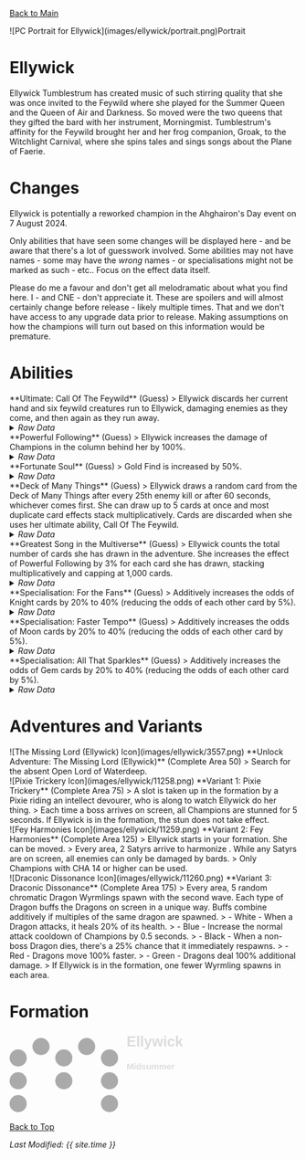 [Back to Main](index.md)

<span class="championPortraitsRow">
    <span class="championPortraitsImage">
        ![PC Portrait for Ellywick](images/ellywick/portrait.png)Portrait
    </span>
</span>

# Ellywick

Ellywick Tumblestrum has created music of such stirring quality that she was once invited to the Feywild where she played for the Summer Queen and the Queen of Air and Darkness. So moved were the two queens that they gifted the bard with her instrument, Morningmist. Tumblestrum's affinity for the Feywild brought her and her frog companion, Groak, to the Witchlight Carnival, where she spins tales and sings songs about the Plane of Faerie.

# Changes

Ellywick is potentially a reworked champion in the Ahghairon's Day event on 7 August 2024.

Only abilities that have seen some changes will be displayed here - and be aware that there's a lot of guesswork involved. Some abilities may not have names - some may have the *wrong* names - or specialisations might not be marked as such - etc.. Focus on the effect data itself.

Please do me a favour and don't get all melodramatic about what you find here. I - and CNE - don't appreciate it. These are spoilers and will almost certainly change before release - likely multiple times. That and we don't have access to any upgrade data prior to release. Making assumptions on how the champions will turn out based on this information would be premature.

# Abilities

<div markdown="1" class="abilityBorder"><div markdown="1" class="abilityBorderInner">
**Ultimate: Call Of The Feywild** (Guess)
> Ellywick discards her current hand and six feywild creatures run to Ellywick, damaging enemies as they come, and then again as they run away.
<details><summary><em>Raw Data</em></summary>
<p>
<pre>
{
    "id": 786,
    "name": "Call Of The Feywild",
    "description": "Ellywick discards her current hand and six feywild creatures run around damaging enemies.",
    "long_description": "Ellywick discards her current hand and six feywild creatures run to Ellywick, damaging enemies as they come, and then again as they run away.",
    "graphic_id": 11256,
    "target": "none",
    "num_targets": 0,
    "aoe_radius": 0,
    "damage_modifier": 0.03,
    "cooldown": 3,
    "animations": [
        {
            "type": "ultimate_attack",
            "ultimate": "ellywick",
            "no_damage_display": true,
            "short_riff_sequence": 3
        }
    ],
    "tags": [
        "ranged",
        "multitarget",
        "ultimate"
    ],
    "damage_types": [
        "magic"
    ]
}
</pre>
</p>
</details>
</div></div>

<div markdown="1" class="abilityBorder"><div markdown="1" class="abilityBorderInner">
**Powerful Following** (Guess)
> Ellywick increases the damage of Champions in the column behind her by 100%.
<details><summary><em>Raw Data</em></summary>
<p>
<pre>
{
    "id": 2027,
    "flavour_text": "",
    "description": {
        "desc": "$(source_hero) increases the damage of Champions in the column behind her by 100%."
    },
    "effect_keys": [
        {
            "effect_string": "hero_dps_multiplier_mult,100",
            "off_when_benched": true,
            "show_bonus": true,
            "targets": [
                "prev_col"
            ]
        }
    ],
    "requirements": "",
    "graphic_id": 11251,
    "large_graphic_id": 11247,
    "properties": {
        "is_formation_ability": true,
        "owner_use_outgoing_description": false,
        "formation_circle_icon": false
    }
}
</pre>
</p>
</details>
</div></div>

<div markdown="1" class="abilityBorder"><div markdown="1" class="abilityBorderInner">
**Fortunate Soul** (Guess)
> Gold Find is increased by 50%.
<details><summary><em>Raw Data</em></summary>
<p>
<pre>
{
    "id": 2028,
    "flavour_text": "",
    "description": {
        "desc": "Gold Find is increased by 50%"
    },
    "effect_keys": [
        {
            "effect_string": "gold_multiplier_mult,50",
            "off_when_benched": true,
            "show_bonus": true,
            "targets": [
                "active_campaign"
            ]
        }
    ],
    "requirements": "",
    "graphic_id": 11249,
    "large_graphic_id": 11245,
    "properties": {
        "is_formation_ability": true,
        "owner_use_outgoing_description": false,
        "formation_circle_icon": false
    }
}
</pre>
</p>
</details>
</div></div>

<div markdown="1" class="abilityBorder"><div markdown="1" class="abilityBorderInner">
**Deck of Many Things** (Guess)
> Ellywick draws a random card from the Deck of Many Things after every 25th enemy kill or after 60 seconds, whichever comes first. She can draw up to 5 cards at once and most duplicate card effects stack multiplicatively. Cards are discarded when she uses her ultimate ability, Call Of The Feywild.
<details><summary><em>Raw Data</em></summary>
<p>
<pre>
{
    "id": 2029,
    "flavour_text": "",
    "description": {
        "desc": "Ellywick draws a random card from the Deck of Many Things after every 25th enemy kill or after 60 seconds, whichever comes first. She can draw up to 5 cards at once and most duplicate card effects stack multiplicatively. Cards are discarded when she uses her ultimate ability, Call Of The Feywild.^^$ellywick_deck_of_many_things_desc"
    },
    "effect_keys": [
        {
            "effect_string": "ellywick_deck_of_many_things",
            "off_when_benched": true,
            "card_draw_cooldown": 60,
            "monster_kills_for_card_draw": 25,
            "cards": [
                {
                    "type": "Knight",
                    "effect_key_index": 3,
                    "graphic_id": 24163
                },
                {
                    "type": "Moon",
                    "effect_key_index": 5,
                    "graphic_id": 24164
                },
                {
                    "type": "The_Fates",
                    "effect_key_index": 7,
                    "graphic_id": 24165
                },
                {
                    "type": "Flames",
                    "effect_key_index": 9,
                    "graphic_id": 24166
                },
                {
                    "type": "Gem",
                    "effect_key_index": 11,
                    "graphic_id": 24162
                }
            ],
            "knight_odds": 20,
            "moon_odds": 20,
            "gem_odds": 20,
            "the_fates_odds": 20,
            "flames_odds": 20,
            "knight_prioritized": false,
            "moon_prioritized": false,
            "gem_prioritized": false,
            "the_fates_prioritized": false,
            "flames_prioritized": false,
            "skip_effect_key_desc": true
        },
        {
            "effect_string": "pre_stack_multiplier_from_fate_card,100",
            "dev_note": "The Fates card buffs all other cards pre-stack, so all other cards have their amount_expr use this upgrade_amount as well",
            "skip_effect_key_desc": true
        },
        {
            "effect_string": "pre_stack_knight,100",
            "skip_effect_key_desc": true
        },
        {
            "effect_string": "buff_upgrade,0,15227",
            "amount_expr": "upgrade_amount(15229,2)*upgrade_amount(15229,1)*0.01",
            "stacks_multiply": true,
            "manual_stacking": true,
            "show_bonus": true,
            "desc_forced_order": 1,
            "stack_label": "Knight Cards",
            "stack_title": "Card Count",
            "total_title": "Total Powerful Following Bonus"
        },
        {
            "effect_string": "pre_stack_moon,100",
            "skip_effect_key_desc": true
        },
        {
            "effect_string": "buff_upgrade,0,15228",
            "amount_expr": "upgrade_amount(15229,4)*upgrade_amount(15229,1)*0.01",
            "stacks_multiply": true,
            "manual_stacking": true,
            "show_bonus": true,
            "desc_forced_order": 2,
            "stack_label": "Moon Cards",
            "stack_title": "Card Count",
            "total_title": "Total Fortunate Soul Bonus"
        },
        {
            "effect_string": "pre_stack_fates,5",
            "skip_effect_key_desc": true
        },
        {
            "effect_string": "buff_upgrade,0,15229,1",
            "amount_expr": "upgrade_amount(15229,6)",
            "stacks_multiply": true,
            "manual_stacking": true,
            "effect_cap": 50,
            "show_bonus": true,
            "desc_forced_order": 3,
            "stack_label": "Fate Cards",
            "stack_title": "Card Count",
            "total_title": "Total Other Cards Bonus"
        },
        {
            "effect_string": "pre_stack_flames,100",
            "skip_effect_key_desc": true
        },
        {
            "effect_string": "monster_speed_and_damage_increase,0",
            "amount_expr": "upgrade_amount(15229,8)",
            "stacks_multiply": true,
            "manual_stacking": true,
            "show_bonus": true,
            "desc_forced_order": 4,
            "stack_label": "Flame Cards",
            "stack_title": "Card Count",
            "total_title": "Total Monster Speed and Damage Bonus"
        },
        {
            "effect_string": "pre_stack_gems,10",
            "skip_effect_key_desc": true
        },
        {
            "effect_string": "increase_boss_gems_percent,0",
            "amount_expr": "upgrade_amount(15229,10)*upgrade_amount(15229,1)*0.01",
            "manual_stacking": true,
            "stacks_multiply": false,
            "effect_cap": 100,
            "show_bonus": true,
            "desc_forced_order": 5,
            "stack_label": "Gem Cards",
            "stack_title": "Card Count",
            "total_title": "Total Gem Drop Bonus"
        }
    ],
    "requirements": "",
    "graphic_id": 0,
    "large_graphic_id": 0,
    "properties": {
        "is_formation_ability": true,
        "owner_use_outgoing_description": false,
        "show_incoming": false,
        "formation_circle_icon": false,
        "retain_on_slot_changed": true,
        "indexed_effect_properties": true,
        "per_effect_index_bonuses": true,
        "default_bonus_index": 0
    }
}
</pre>
</p>
</details>
</div></div>

<div markdown="1" class="abilityBorder"><div markdown="1" class="abilityBorderInner">
**Greatest Song in the Multiverse** (Guess)
> Ellywick counts the total number of cards she has drawn in the adventure. She increases the effect of Powerful Following by 3% for each card she has drawn, stacking multiplicatively and capping at 1,000 cards.
<details><summary><em>Raw Data</em></summary>
<p>
<pre>
{
    "id": 2030,
    "flavour_text": "",
    "description": {
        "desc": "Ellywick counts the total number of cards she has drawn in the adventure. She increases the effect of Powerful Following by 3% for each card she has drawn, stacking multiplicatively and capping at 1,000 cards."
    },
    "effect_keys": [
        {
            "effect_string": "buff_upgrade,3,15227",
            "stacks_multiply": true,
            "amount_func": "mult",
            "stack_func": "per_hero_attribute",
            "post_process_expr": "GetSaveStat(`ellywick_cards_drawn_this_adventure`,true)",
            "max_stacks": 1000,
            "show_bonus": true
        }
    ],
    "requirements": "",
    "graphic_id": 11250,
    "large_graphic_id": 11246,
    "properties": {
        "is_formation_ability": true,
        "owner_use_outgoing_description": false,
        "formation_circle_icon": false
    }
}
</pre>
</p>
</details>
</div></div>

<div markdown="1" class="abilityBorder"><div markdown="1" class="abilityBorderInner">
**Specialisation: For the Fans** (Guess)
> Additively increases the odds of Knight cards by 20% to 40% (reducing the odds of each other card by 5%).
<details><summary><em>Raw Data</em></summary>
<p>
<pre>
{
    "id": 2031,
    "flavour_text": "",
    "description": {
        "desc": "Additively increases the odds of Knight cards by 20% to 40% (reducing the odds of each other card by 5%)"
    },
    "effect_keys": [
        {
            "effect_string": "change_upgrade_data,15229,0",
            "data": {
                "knight_odds": 40,
                "moon_odds": 15,
                "gem_odds": 15,
                "the_fates_odds": 15,
                "flames_odds": 15
            }
        }
    ],
    "requirements": "",
    "graphic_id": 0,
    "large_graphic_id": 0,
    "properties": {
        "is_formation_ability": true,
        "owner_use_outgoing_description": false,
        "formation_circle_icon": false
    }
}
</pre>
</p>
</details>
</div></div>

<div markdown="1" class="abilityBorder"><div markdown="1" class="abilityBorderInner">
**Specialisation: Faster Tempo** (Guess)
> Additively increases the odds of Moon cards by 20% to 40% (reducing the odds of each other card by 5%).
<details><summary><em>Raw Data</em></summary>
<p>
<pre>
{
    "id": 2032,
    "flavour_text": "",
    "description": {
        "desc": "Additively increases the odds of Moon cards by 20% to 40% (reducing the odds of each other card by 5%)"
    },
    "effect_keys": [
        {
            "effect_string": "change_upgrade_data,15229,0",
            "data": {
                "knight_odds": 15,
                "moon_odds": 40,
                "gem_odds": 15,
                "the_fates_odds": 15,
                "flames_odds": 15
            }
        }
    ],
    "requirements": "",
    "graphic_id": 0,
    "large_graphic_id": 0,
    "properties": {
        "is_formation_ability": true,
        "owner_use_outgoing_description": false,
        "formation_circle_icon": false
    }
}
</pre>
</p>
</details>
</div></div>

<div markdown="1" class="abilityBorder"><div markdown="1" class="abilityBorderInner">
**Specialisation: All That Sparkles** (Guess)
> Additively increases the odds of Gem cards by 20% to 40% (reducing the odds of each other card by 5%).
<details><summary><em>Raw Data</em></summary>
<p>
<pre>
{
    "id": 2033,
    "flavour_text": "",
    "description": {
        "desc": "Additively increases the odds of Gem cards by 20% to 40% (reducing the odds of each other card by 5%)"
    },
    "effect_keys": [
        {
            "effect_string": "change_upgrade_data,15229,0",
            "data": {
                "knight_odds": 15,
                "moon_odds": 15,
                "gem_odds": 40,
                "the_fates_odds": 15,
                "flames_odds": 15
            }
        }
    ],
    "requirements": "",
    "graphic_id": 0,
    "large_graphic_id": 0,
    "properties": {
        "is_formation_ability": true,
        "owner_use_outgoing_description": false,
        "formation_circle_icon": false
    }
}
</pre>
</p>
</details>
</div></div>

# Adventures and Variants

<div markdown="1" class="abilityBorder"><div markdown="1" class="abilityBorderInner">
![The Missing Lord (Ellywick) Icon](images/ellywick/3557.png) **Unlock Adventure: The Missing Lord (Ellywick)** (Complete Area 50)
> Search for the absent Open Lord of Waterdeep.
</div></div>
<div markdown="1" class="abilityBorder"><div markdown="1" class="abilityBorderInner">
![Pixie Trickery Icon](images/ellywick/11258.png) **Variant 1: Pixie Trickery** (Complete Area 75)
> A slot is taken up in the formation by a Pixie riding an intellect devourer, who is along to watch Ellywick do her thing.   
> Each time a boss arrives on screen, all Champions are stunned for 5 seconds. If Ellywick is in the formation, the stun does not take effect.
</div></div>
<div markdown="1" class="abilityBorder"><div markdown="1" class="abilityBorderInner">
![Fey Harmonies Icon](images/ellywick/11259.png) **Variant 2: Fey Harmonies** (Complete Area 125)
> Ellywick starts in your formation. She can be moved.   
> Every area, 2 Satyrs arrive to harmonize . While any Satyrs are on screen, all enemies can only be damaged by bards.  
> Only Champions with CHA 14 or higher can be used.
</div></div>
<div markdown="1" class="abilityBorder"><div markdown="1" class="abilityBorderInner">
![Draconic Dissonance Icon](images/ellywick/11260.png) **Variant 3: Draconic Dissonance** (Complete Area 175)
> Every area, 5 random chromatic Dragon Wyrmlings spawn with the second wave. Each type of Dragon buffs the Dragons on screen in a unique way. Buffs combine additively if multiples of the same dragon are spawned.   
> - White - When a Dragon attacks, it heals 20% of its health.  
> - Blue - Increase the normal attack cooldown of Champions by 0.5 seconds.  
> - Black - When a non-boss Dragon dies, there's a 25% chance that it immediately respawns.   
> - Red - Dragons move 100% faster.  
> - Green - Dragons deal 100% additional damage.   
> If Ellywick is in the formation, one fewer Wyrmling spawns in each area.
</div></div>

# Formation

<span class="formationBorder">
    <svg xmlns="http://www.w3.org/2000/svg" id="Ellywick" fill="#aaa" data-formationName="Ellywick" data-campaignName="Midsummer" width="308" height="140"><circle cx="175" cy="45" r="15"/><circle cx="175" cy="85" r="15"/><circle cx="175" cy="125" r="15"/><circle cx="135" cy="25" r="15"/><circle cx="95" cy="45" r="15"/><circle cx="95" cy="85" r="15"/><circle cx="55" cy="25" r="15"/><circle cx="15" cy="45" r="15"/><circle cx="15" cy="85" r="15"/><circle cx="15" cy="125" r="15"/><text x="205" y="25" fill="#dcdcdc" font-size="25" font-family="Arial" font-weight="bold">Ellywick</text><text x="205" y="65" fill="#dcdcdc" font-size="15" font-family="Arial" font-weight="bold">Midsummer</text></svg>
</span>

[Back to Top](#top)

*Last Modified: {{ site.time }}*